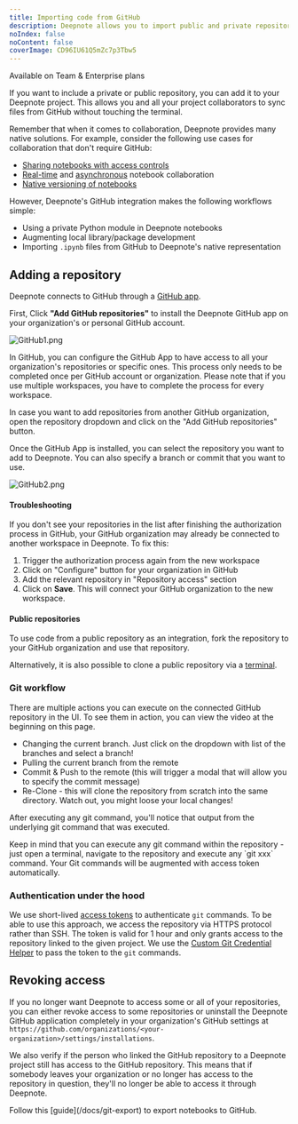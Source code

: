 ```yaml
---
title: Importing code from GitHub
description: Deepnote allows you to import public and private repositories from GitHub, just as you would with your local computer.
noIndex: false
noContent: false
coverImage: CD96IU61Q5mZc7p3Tbw5
---
```


<Embed url="https://www.loom.com/embed/aba5f2f4101243ad8da43ad7ed65e038?sid=ebabb492-285b-49bd-a977-5c7ed0746d5d"/>

<Callout status="info">
Available on Team & Enterprise plans
</Callout>

If you want to include a private or public repository, you can add it to your Deepnote project. This allows you and all your project collaborators to sync files from GitHub without touching the terminal.

Remember that when it comes to collaboration, Deepnote provides many native solutions. For example, consider the following use cases for collaboration that don't require GitHub:

- [Sharing notebooks with access controls](/docs/workspaces)
- [Real-time](/docs/real-time-collaboration) and [asynchronous](/docs/comments) notebook collaboration
- [Native versioning of notebooks](/docs/history)

However, Deepnote's GitHub integration makes the following workflows simple:

- Using a private Python module in Deepnote notebooks
- Augmenting local library/package development
- Importing `.ipynb` files from GitHub to Deepnote's native representation

## Adding a repository

Deepnote connects to GitHub through a [GitHub app](https://github.com/apps/deepnote).

First, Click **"Add GitHub repositories"** to install the Deepnote GitHub app on your organization's or personal GitHub account.

![GitHub1.png](https://media.graphassets.com/1lYJO7WvQIGtuwQzrOaD)

In GitHub, you can configure the GitHub App to have access to all your organization's repositories or specific ones. This process only needs to be completed once per GitHub account or organization. Please note that if you use multiple workspaces, you have to complete the process for every workspace.

In case you want to add repositories from another GitHub organization, open the repository dropdown and click on the "Add GitHub repositories" button.

Once the GitHub App is installed, you can select the repository you want to add to Deepnote. You can also specify a branch or commit that you want to use.

![GitHub2.png](https://media.graphassets.com/p1SHGzKlTuq9575czGCC)

#### Troubleshooting

If you don't see your repositories in the list after finishing the authorization process in GitHub, your GitHub organization may already be connected to another workspace in Deepnote. To fix this:

1. Trigger the authorization process again from the new workspace
2. Click on "Configure" button for your organization in GitHub
3. Add the relevant repository in "Repository access" section
4. Click on **Save**. This will connect your GitHub organization to the new workspace.

#### Public repositories

To use code from a public repository as an integration, fork the repository to your GitHub organization and use that repository.

Alternatively, it is also possible to clone a public repository via a [terminal](/docs/terminal).

### Git workflow

There are multiple actions you can execute on the connected GitHub repository in the UI. To see them in action, you can view the video at the beginning on this page.

- Changing the current branch. Just click on the dropdown with list of the branches and select a branch!
- Pulling the current branch from the remote
- Commit & Push to the remote (this will trigger a modal that will allow you to specify the commit message)
- Re-Clone - this will clone the repository from scratch into the same directory. Watch out, you might loose your local changes!

After executing any git command, you'll notice that output from the underlying git command that was executed.

<Callout status="info">
Keep in mind that you can execute any git command within the repository - just open a terminal, navigate to the repository and execute any `git xxx` command. Your Git commands will be augmented with access token automatically.
</Callout>

### Authentication under the hood

We use short-lived [access tokens](https://docs.github.com/en/developers/apps/authenticating-with-github-apps) to authenticate `git` commands. To be able to use this approach, we access the repository via HTTPS protocol rather than SSH. The token is valid for 1 hour and only grants access to the repository linked to the given project. We use the [Custom Git Credential Helper](https://git-scm.com/docs/gitcredentials#_custom_helpers) to pass the token to the `git` commands.

## Revoking access

If you no longer want Deepnote to access some or all of your repositories, you can either revoke access to some repositories or uninstall the Deepnote GitHub application completely in your organization's GitHub settings at `https://github.com/organizations/<your-organization>/settings/installations`.

We also verify if the person who linked the GitHub repository to a Deepnote project still has access to the GitHub repository. This means that if somebody leaves your organization or no longer has access to the repository in question, they'll no longer be able to access it through Deepnote.

<Callout status="info">
Follow this [guide](/docs/git-export) to export notebooks to GitHub.
</Callout>
